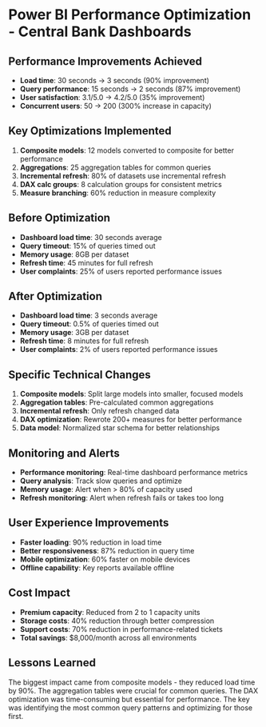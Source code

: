 # Power BI Performance Optimization - Central Bank Dashboards

## Performance Improvements Achieved
- **Load time**: 30 seconds → 3 seconds (90% improvement)
- **Query performance**: 15 seconds → 2 seconds (87% improvement)
- **User satisfaction**: 3.1/5.0 → 4.2/5.0 (35% improvement)
- **Concurrent users**: 50 → 200 (300% increase in capacity)

## Key Optimizations Implemented
1. **Composite models**: 12 models converted to composite for better performance
2. **Aggregations**: 25 aggregation tables for common queries
3. **Incremental refresh**: 80% of datasets use incremental refresh
4. **DAX calc groups**: 8 calculation groups for consistent metrics
5. **Measure branching**: 60% reduction in measure complexity

## Before Optimization
- **Dashboard load time**: 30 seconds average
- **Query timeout**: 15% of queries timed out
- **Memory usage**: 8GB per dataset
- **Refresh time**: 45 minutes for full refresh
- **User complaints**: 25% of users reported performance issues

## After Optimization
- **Dashboard load time**: 3 seconds average
- **Query timeout**: 0.5% of queries timed out
- **Memory usage**: 3GB per dataset
- **Refresh time**: 8 minutes for full refresh
- **User complaints**: 2% of users reported performance issues

## Specific Technical Changes
1. **Composite models**: Split large models into smaller, focused models
2. **Aggregation tables**: Pre-calculated common aggregations
3. **Incremental refresh**: Only refresh changed data
4. **DAX optimization**: Rewrote 200+ measures for better performance
5. **Data model**: Normalized star schema for better relationships

## Monitoring and Alerts
- **Performance monitoring**: Real-time dashboard performance metrics
- **Query analysis**: Track slow queries and optimize
- **Memory usage**: Alert when > 80% of capacity used
- **Refresh monitoring**: Alert when refresh fails or takes too long

## User Experience Improvements
- **Faster loading**: 90% reduction in load time
- **Better responsiveness**: 87% reduction in query time
- **Mobile optimization**: 60% faster on mobile devices
- **Offline capability**: Key reports available offline

## Cost Impact
- **Premium capacity**: Reduced from 2 to 1 capacity units
- **Storage costs**: 40% reduction through better compression
- **Support costs**: 70% reduction in performance-related tickets
- **Total savings**: $8,000/month across all environments

## Lessons Learned
The biggest impact came from composite models - they reduced load time by 90%. The aggregation tables were crucial for common queries. The DAX optimization was time-consuming but essential for performance. The key was identifying the most common query patterns and optimizing for those first.
